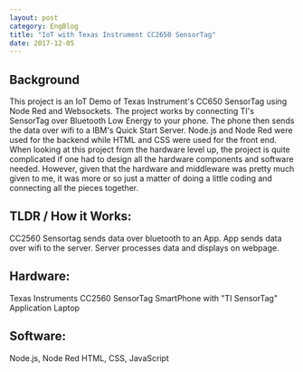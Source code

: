 ```yaml
---
layout: post
category: EngBlog
title: "IoT with Texas Instrument CC2650 SensorTag"
date: 2017-12-05
---
```


## Background
This project is an IoT Demo of Texas Instrument's CC650 SensorTag using Node Red and Websockets.  The project works by connecting TI's SensorTag over Bluetooth Low Energy to your phone.  The phone then sends the data over wifi to a IBM's Quick Start Server.  Node.js and Node Red were used for the backend while HTML and CSS were used for the front end.  When looking at this project from the hardware level up, the project is quite complicated if one had to design all the hardware components and software needed.  However, given that the hardware and middleware was pretty much given to me, it was more or so just a matter of doing a little coding and connecting all the pieces together.

## TLDR / How it Works:
CC2560 Sensortag sends data over bluetooth to an App. App sends data over wifi to the server. Server processes data and displays on webpage.

## Hardware:
Texas Instruments CC2560 SensorTag
SmartPhone with "TI SensorTag" Application
Laptop

## Software:
Node.js, Node Red
HTML, CSS, JavaScript
